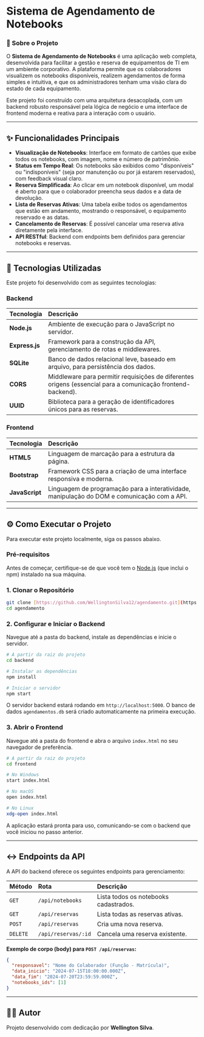 # Sistema de Agendamento de Notebooks

### 📝 Sobre o Projeto

O **Sistema de Agendamento de Notebooks** é uma aplicação web completa, desenvolvida para facilitar a gestão e reserva de equipamentos de TI em um ambiente corporativo. A plataforma permite que os colaboradores visualizem os notebooks disponíveis, realizem agendamentos de forma simples e intuitiva, e que os administradores tenham uma visão clara do estado de cada equipamento.

Este projeto foi construído com uma arquitetura desacoplada, com um backend robusto responsável pela lógica de negócio e uma interface de frontend moderna e reativa para a interação com o usuário.

---

## ✨ Funcionalidades Principais

- **Visualização de Notebooks**: Interface em formato de cartões que exibe todos os notebooks, com imagem, nome e número de patrimônio.
- **Status em Tempo Real**: Os notebooks são exibidos como "disponíveis" ou "indisponíveis" (seja por manutenção ou por já estarem reservados), com feedback visual claro.
- **Reserva Simplificada**: Ao clicar em um notebook disponível, um modal é aberto para que o colaborador preencha seus dados e a data de devolução.
- **Lista de Reservas Ativas**: Uma tabela exibe todos os agendamentos que estão em andamento, mostrando o responsável, o equipamento reservado e as datas.
- **Cancelamento de Reservas**: É possível cancelar uma reserva ativa diretamente pela interface.
- **API RESTful**: Backend com endpoints bem definidos para gerenciar notebooks e reservas.

---

## 🚀 Tecnologias Utilizadas

Este projeto foi desenvolvido com as seguintes tecnologias:

### Backend

| Tecnologia | Descrição |
| :--- | :--- |
| **Node.js** | Ambiente de execução para o JavaScript no servidor. |
| **Express.js** | Framework para a construção da API, gerenciamento de rotas e middlewares. |
| **SQLite** | Banco de dados relacional leve, baseado em arquivo, para persistência dos dados. |
| **CORS** | Middleware para permitir requisições de diferentes origens (essencial para a comunicação frontend-backend). |
| **UUID** | Biblioteca para a geração de identificadores únicos para as reservas. |

### Frontend

| Tecnologia | Descrição |
| :--- | :--- |
| **HTML5** | Linguagem de marcação para a estrutura da página. |
| **Bootstrap** | Framework CSS para a criação de uma interface responsiva e moderna. |
| **JavaScript**| Linguagem de programação para a interatividade, manipulação do DOM e comunicação com a API. |


---

## ⚙️ Como Executar o Projeto

Para executar este projeto localmente, siga os passos abaixo.

### Pré-requisitos

Antes de começar, certifique-se de que você tem o [Node.js](https://nodejs.org/en/) (que inclui o npm) instalado na sua máquina.

### 1. Clonar o Repositório

```bash
git clone [https://github.com/WellingtonSilva12/agendamento.git](https://github.com/WellingtonSilva12/agendamento.git)
cd agendamento
```

### 2. Configurar e Iniciar o Backend

Navegue até a pasta do backend, instale as dependências e inicie o servidor.

```bash
# A partir da raiz do projeto
cd backend

# Instalar as dependências
npm install

# Iniciar o servidor
npm start
```

O servidor backend estará rodando em `http://localhost:5000`. O banco de dados `agendamentos.db` será criado automaticamente na primeira execução.

### 3. Abrir o Frontend

Navegue até a pasta do frontend e abra o arquivo `index.html` no seu navegador de preferência.

```bash
# A partir da raiz do projeto
cd frontend

# No Windows
start index.html

# No macOS
open index.html

# No Linux
xdg-open index.html
```

A aplicação estará pronta para uso, comunicando-se com o backend que você iniciou no passo anterior.

---

## ↔️ Endpoints da API

A API do backend oferece os seguintes endpoints para gerenciamento:

| Método | Rota | Descrição |
| :--- | :--- | :--- |
| `GET` | `/api/notebooks` | Lista todos os notebooks cadastrados. |
| `GET` | `/api/reservas` | Lista todas as reservas ativas. |
| `POST` | `/api/reservas` | Cria uma nova reserva. |
| `DELETE`| `/api/reservas/:id` | Cancela uma reserva existente. |

**Exemplo de corpo (body) para `POST /api/reservas`:**

```json
{
  "responsavel": "Nome do Colaborador (Função - Matrícula)",
  "data_inicio": "2024-07-15T18:00:00.000Z",
  "data_fim": "2024-07-20T23:59:59.000Z",
  "notebooks_ids": [1]
}
```

---

## 👨‍💻 Autor

Projeto desenvolvido com dedicação por **Wellington Silva**.